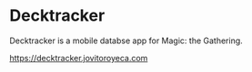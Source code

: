 # Decktracker #

Decktracker is a mobile databse app for Magic: the Gathering.

https://decktracker.jovitoroyeca.com

